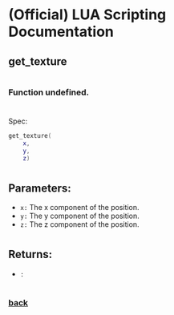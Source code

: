 
# (Official) LUA Scripting Documentation

## get_texture
#
### Function undefined.
#
Spec:
```lua
get_texture(
	x,
	y,
	z)
```
#
## Parameters:
- `x:` The x component of the position.
- `y:` The y component of the position.
- `z:` The z component of the position.
#  

## Returns:
- `:` 
#
### [back](../other)
